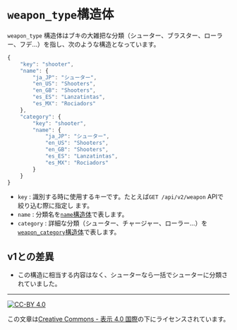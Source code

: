 `weapon_type`構造体
===================

`weapon_type` 構造体はブキの大雑把な分類（シューター、ブラスター、ローラー、フデ…）を指し、次のような構造となっています。

```js
{
    "key": "shooter",
    "name": {
        "ja_JP": "シューター",
        "en_US": "Shooters",
        "en_GB": "Shooters",
        "es_ES": "Lanzatintas",
        "es_MX": "Rociadors"
    },
    "category": {
        "key": "shooter",
        "name": {
            "ja_JP": "シューター",
            "en_US": "Shooters",
            "en_GB": "Shooters",
            "es_ES": "Lanzatintas",
            "es_MX": "Rociadors"
        }
    }
}
```

- `key` : 識別する時に使用するキーです。たとえば`GET /api/v2/weapon` APIで絞り込む際に指定し
ます。
- `name` : 分類名を[`name`構造体](name.md)で表します。
- `category` : 詳細な分類（シューター、チャージャー、ローラー…）を[`weapon_category`構造体](weapon_category.md)で表します。


v1との差異
----------

- この構造に相当する内容はなく、シューターなら一括でシューターに分類されていました。

----

[![CC-BY 4.0](https://stat.ink/static-assets/cc/cc-by.svg)](http://creativecommons.org/licenses/by/4.0/deed.ja)

この文章は[Creative Commons - 表示 4.0 国際](http://creativecommons.org/licenses/by/4.0/deed.ja)の下にライセンスされています。
